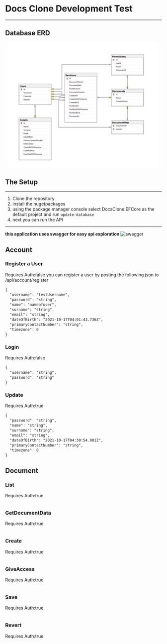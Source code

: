 # Docs Clone Development Test
---
## Database ERD
![alt text](https://raw.githubusercontent.com/bloodchild8906/DocsClone/master/Database%20ERD.png?token=AGOURTJYUXRRV3VVUA433I3BOTMHA)
## The Setup
---
1. Clone the repository
2. install the nugetpackages
3. using the package manager console select DocsClone.EFCore as the default project and run  ```update-database```
4. next you can run the API

---

**this application uses swagger for easy api exploration**
![swagger](https://raw.githubusercontent.com/bloodchild8906/DocsClone/feature/Documentation_and_instructions/ApiImageDocs/register.png?token=AGOURTNCH5XPTTS6VIWG7ZDBOTPWM)

## Account

### Register a User
Requires Auth:false
you can register a user by posting the following json to /api/account/register
```
{
  "username": "testUsername",
  "password": "string",
  "name": "nameofuser",
  "surname": "string",
  "email": "string",
  "dateOfBirth": "2021-10-17T04:01:43.736Z",
  "primaryContactNumber": "string",
  "timezone": 0
}
```
### Login
Requires Auth:false

```
{
  "username": "string",
  "password": "string"
}
```
### Update
Requires Auth:true

```
{
  "password": "string",
  "name": "string",
  "surname": "string",
  "email": "string",
  "dateOfBirth": "2021-10-17T04:30:54.001Z",
  "primaryContactNumber": "string",
  "timezone": 0
}
```

## Document

### List
Requires Auth:true

```

```

### GetDocumentData
Requires Auth:true

```

```

### Create
Requires Auth:true

```

```

### GiveAccess
Requires Auth:true

```

```

### Save
Requires Auth:true

```

```

### Revert
Requires Auth:true

```

```



